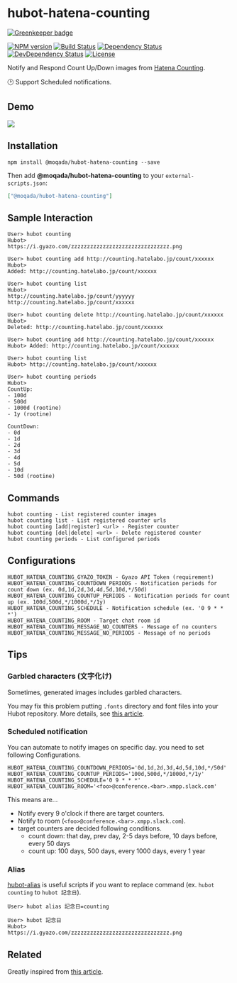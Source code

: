 # hubot-hatena-counting

[![Greenkeeper badge](https://badges.greenkeeper.io/moqada/hubot-hatena-counting.svg)](https://greenkeeper.io/)

[![NPM version][npm-image]][npm-url]
[![Build Status][travis-image]][travis-url]
[![Dependency Status][daviddm-image]][daviddm-url]
[![DevDependency Status][daviddm-dev-image]][daviddm-dev-url]
[![License][license-image]][license-url]

Notify and Respond Count Up/Down images from [Hatena Counting](http://counting.hatelabo.jp/).

:clock2: Support Scheduled notifications.

## Demo

![](https://i.gyazo.com/17581bce0c82fc146f23f4d99f7fd916.png)

## Installation

```
npm install @moqada/hubot-hatena-counting --save
```

Then add **@moqada/hubot-hatena-counting** to your `external-scripts.json`:

```json
["@moqada/hubot-hatena-counting"]
```

## Sample Interaction

```
User> hubot counting
Hubot>
https://i.gyazo.com/zzzzzzzzzzzzzzzzzzzzzzzzzzzzzzz.png

User> hubot counting add http://counting.hatelabo.jp/count/xxxxxx
Hubot>
Added: http://counting.hatelabo.jp/count/xxxxxx

User> hubot counting list
Hubot>
http://counting.hatelabo.jp/count/yyyyyy
http://counting.hatelabo.jp/count/xxxxxx

User> hubot counting delete http://counting.hatelabo.jp/count/xxxxxx
Hubot>
Deleted: http://counting.hatelabo.jp/count/xxxxxx

User> hubot counting add http://counting.hatelabo.jp/count/xxxxxx
Hubot> Added: http://counting.hatelabo.jp/count/xxxxxx

User> hubot counting list
Hubot> http://counting.hatelabo.jp/count/xxxxxx

User> hubot counting periods
Hubot>
CountUp:
- 100d
- 500d
- 1000d (rootine)
- 1y (rootine)

CountDown:
- 0d
- 1d
- 2d
- 3d
- 4d
- 5d
- 10d
- 50d (rootine)
```

## Commands

```
hubot counting - List registered counter images
hubot counting list - List registered counter urls
hubot counting [add|register] <url> - Register counter
hubot counting [del|delete] <url> - Delete registered counter
hubot counting periods - List configured periods
```

## Configurations

```
HUBOT_HATENA_COUNTING_GYAZO_TOKEN - Gyazo API Token (requirement)
HUBOT_HATENA_COUNTING_COUNTDOWN_PERIODS - Notification periods for count down (ex. 0d,1d,2d,3d,4d,5d,10d,*/50d)
HUBOT_HATENA_COUNTING_COUNTUP_PERIODS - Notification periods for count up (ex. 100d,500d,*/1000d,*/1y)
HUBOT_HATENA_COUNTING_SCHEDULE - Notification schedule (ex. '0 9 * * *')
HUBOT_HATENA_COUNTING_ROOM - Target chat room id
HUBOT_HATENA_COUNTING_MESSAGE_NO_COUNTERS - Message of no counters
HUBOT_HATENA_COUNTING_MESSAGE_NO_PERIODS - Message of no periods
```

## Tips

### Garbled characters (文字化け)

Sometimes, generated images includes garbled characters.

You may fix this problem putting `.fonts` directory and font files into your Hubot repository.
More details, see [this article](http://d.hatena.ne.jp/osyo-manga/20130626/1372210417).

### Scheduled notification

You can automate to notify images on specific day.
you need to set following Configurations.

```
HUBOT_HATENA_COUNTING_COUNTDOWN_PERIODS='0d,1d,2d,3d,4d,5d,10d,*/50d'
HUBOT_HATENA_COUNTING_COUNTUP_PERIODS='100d,500d,*/1000d,*/1y'
HUBOT_HATENA_COUNTING_SCHEDULE='0 9 * * *'
HUBOT_HATENA_COUNTING_ROOM='<foo>@conference.<bar>.xmpp.slack.com'
```

This means are...

- Notify every 9 o'clock if there are target counters.
- Notify to room (`<foo>@conference.<bar>.xmpp.slack.com`).
- target counters are decided following conditions.
  - count down: that day, prev day, 2-5 days before, 10 days before, every 50 days
  - count up: 100 days, 500 days, every 1000 days, every 1 year

### Alias

[hubot-alias](https://github.com/dtaniwaki/hubot-alias) is useful scripts if you want to replace command (ex. `hubot counting` to `hubot 記念日`).

```
User> hubot alias 記念日=counting

User> hubot 記念日
Hubot>
https://i.gyazo.com/zzzzzzzzzzzzzzzzzzzzzzzzzzzzzzz.png
```

## Related

Greatly inspired from [this article](http://blog.8arrow.org/entry/2016/01/13/183349).


[npm-url]: https://www.npmjs.com/package/@moqada/hubot-hatena-counting
[npm-image]: https://img.shields.io/npm/v/@moqada/hubot-hatena-counting.svg?style=flat-square
[travis-url]: https://travis-ci.org/moqada/hubot-hatena-counting
[travis-image]: https://img.shields.io/travis/moqada/hubot-hatena-counting.svg?style=flat-square
[daviddm-url]: https://david-dm.org/moqada/hubot-hatena-counting
[daviddm-image]: https://img.shields.io/david/moqada/hubot-hatena-counting.svg?style=flat-square
[daviddm-dev-url]: https://david-dm.org/moqada/hubot-hatena-counting#info=devDependencies
[daviddm-dev-image]: https://img.shields.io/david/dev/moqada/hubot-hatena-counting.svg?style=flat-square
[license-url]: http://opensource.org/licenses/MIT
[license-image]: https://img.shields.io/github/license/moqada/hubot-hatena-counting.svg?style=flat-square
